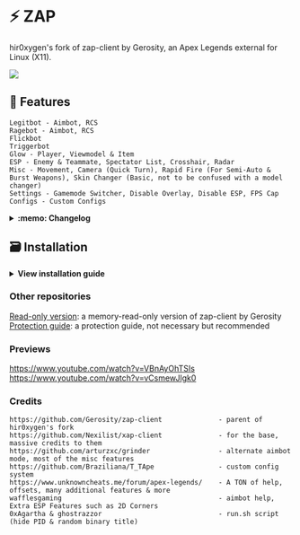 # ⚡ ZAP
hir0xygen's fork of zap-client by Gerosity, an Apex Legends external for Linux (X11).

![](https://i.imgur.com/0bNmJQj.png)

## :page_facing_up: Features
    Legitbot - Aimbot, RCS
    Ragebot - Aimbot, RCS
    Flickbot
    Triggerbot
    Glow - Player, Viewmodel & Item
    ESP - Enemy & Teammate, Spectator List, Crosshair, Radar
    Misc - Movement, Camera (Quick Turn), Rapid Fire (For Semi-Auto & Burst Weapons), Skin Changer (Basic, not to be confused with a model changer)
    Settings - Gamemode Switcher, Disable Overlay, Disable ESP, FPS Cap
    Configs - Custom Configs

<details>
<summary><b>:memo: Changelog</b></summary>

    v1.0.7c - 30th April 2024
        - Added game framerate to watermark

    v1.0.7b - 29th April 2024
        - Now spawns on primary monitor, at maximum refresh rate for that monitor
        - Now caps to the primary monitors refresh rate by default
        - Fixed trigger bot hip fire range not saving in config

    v1.0.7 - 28th April 2024
        - Changed game version check to scan all existing Steam libraries
        - Split trigger bot range in independent ADS/hip fire options
        - Removed sub-tabs in "MISC" tab, instead moved it into separate containers
        - Menu style changes

    v1.0.6b - 22nd April 2024
        - Forked from zap-client by Gerosity
        - Redesigned console output
        - Removed "cool" looking delays in run.sh and initialization (was annoying)

    view changelog for prior versions at Gerosity/zap-client
</details>

## :card_file_box: Installation
<details>
<summary><b>View installation guide</b></summary>

It's recommended you use GNOME or Cinnamon as your desktop environment, though others might work.
KDE Plasma is known not to allow the overlay to be drawn above the game.

**1. Install dependencies**

    sudo apt install git cmake g++ gcc xorg-dev libudev-dev libglu1-mesa-dev libxrandr-dev libxinerama-dev libxcursor-dev libxi-dev libxkbcommon-dev libwayland-dev libinput-dev libsoil-dev build-essential libx11-dev libxtst-dev

**2. Build glfw**

    git clone https://github.com/glfw/glfw.git
    cd glfw
    mkdir build
    cd build
    cmake ..
    make
    sudo make install

**3. Navigate to directory for cheat files (I use `/Documents/development/` for example)**

    cd ~/Documents/

**4. Clone repo**

    git clone https://github.com/hir0xygen/zap-client.git
    cd zap-client

**5. Build & Run**

    mkdir build
    cd build
    cmake ..
    make
    chmod +x run.sh
    ./run.sh

**6. Press insert to toggle the menu (you can only interact with the menu and the game when the menu is active)**
**Note: You will need to tab between the cheat overlay and Apex**  
**If the overlay is not vertically aligned correctly (watermark is not all the way in the top-left corner, ESP misaligned), you can hold SUPER + Left-Mouse-Button and then drag it upwards on most desktop environments.**
</details>

### Other repositories
[Read-only version](https://github.com/Gerosity/zap-client-Read-Only-): a memory-read-only version of zap-client by Gerosity  
[Protection guide](https://github.com/Gerosity/Apex-Protection): a protection guide, not necessary but recommended

### Previews
https://www.youtube.com/watch?v=VBnAyOhTSIs  
https://www.youtube.com/watch?v=vCsmewJlgk0

### Credits
    https://github.com/Gerosity/zap-client              - parent of hir0xygen's fork
    https://github.com/Nexilist/xap-client              - for the base, massive credits to them
    https://github.com/arturzxc/grinder                 - alternate aimbot mode, most of the misc features
    https://github.com/Braziliana/T_TApe                - custom config system
    https://www.unknowncheats.me/forum/apex-legends/    - A TON of help, offsets, many additional features & more
    wafflesgaming                                       - aimbot help, Extra ESP Features such as 2D Corners
    0xAgartha & ghostrazzor                             - run.sh script (hide PID & random binary title)
